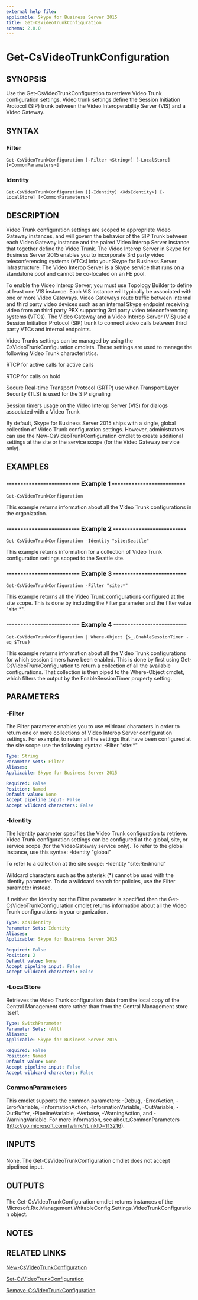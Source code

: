 ```yaml
---
external help file: 
applicable: Skype for Business Server 2015
title: Get-CsVideoTrunkConfiguration
schema: 2.0.0
---
```


# Get-CsVideoTrunkConfiguration

## SYNOPSIS
Use the Get-CsVideoTrunkConfiguration to retrieve Video Trunk configuration settings.
Video trunk settings define the Session Initiation Protocol (SIP) trunk between the Video Interoperability Server (VIS) and a Video Gateway.

## SYNTAX

### Filter
```
Get-CsVideoTrunkConfiguration [-Filter <String>] [-LocalStore] [<CommonParameters>]
```

### Identity
```
Get-CsVideoTrunkConfiguration [[-Identity] <XdsIdentity>] [-LocalStore] [<CommonParameters>]
```

## DESCRIPTION
Video Trunk configuration settings are scoped to appropriate Video Gateway instances, and will govern the behavior of the SIP Trunk between each Video Gateway instance and the paired Video Interop Server instance that together define the Video Trunk.
The Video Interop Server in Skype for Business Server 2015 enables you to incorporate 3rd party video teleconferencing systems (VTCs) into your Skype for Business Server infrastructure.
The Video Interop Server is a Skype service that runs on a standalone pool and cannot be co-located on an FE pool.

To enable the Video Interop Server, you must use Topology Builder to define at least one VIS instance.
Each VIS instance will typically be associated with one or more Video Gateways.
Video Gateways route traffic between internal and third party video devices such as an internal Skype endpoint receiving video from an third party PBX supporting 3rd party video teleconferencing systems (VTCs).
The Video Gateway and a Video Interop Server (VIS) use a Session Initiation Protocol (SIP) trunk to connect video calls between third party VTCs and internal endpoints.

Video Trunks settings can be managed by using the CsVideoTrunkConfiguration cmdlets.
These settings are used to manage the following Video Trunk characteristics.

RTCP for active calls for active calls

RTCP for calls on hold

Secure Real-time Transport Protocol (SRTP) use when Transport Layer Security (TLS) is used for the SIP signaling

Session timers usage on the Video Interop Server (VIS) for dialogs associated with a Video Trunk

By default, Skype for Business Server 2015 ships with a single, global collection of Video Trunk configuration settings.
However, administrators can use the New-CsVideoTrunkConfiguration cmdlet to create additional settings at the site or the service scope (for the Video Gateway service only).

## EXAMPLES

### -------------------------- Example 1 -------------------------- 
```
Get-CsVideoTrunkConfiguration
```

This example returns information about all the Video Trunk configurations in the organization.


### -------------------------- Example 2 -------------------------- 
```
Get-CsVideoTrunkConfiguration -Identity "site:Seattle"
```

This example returns information for a collection of Video Trunk configuration settings scoped to the Seattle site.


### -------------------------- Example 3 -------------------------- 
```
Get-CsVideoTrunkConfiguration -Filter "site:*"
```

This example returns all the Video Trunk configurations configured at the site scope.
This is done by including the Filter parameter and the filter value "site:*".

### -------------------------- Example 4 -------------------------- 
```
Get-CsVideoTrunkConfiguration | Where-Object {$_.EnableSessionTimer -eq $True}
```

This example returns information about all the Video Trunk configurations for which session timers have been enabled.
This is done by first using Get-CsVideoTrunkConfiguration to return a collection of all the available configurations.
That collection is then piped to the Where-Object cmdlet, which filters the output by the EnableSessionTimer property setting.


## PARAMETERS

### -Filter
The Filter parameter enables you to use wildcard characters in order to return one or more collections of Video Interop Server configuration settings.
For example, to return all the settings that have been configured at the site scope use the following syntax: -Filter "site:*"

```yaml
Type: String
Parameter Sets: Filter
Aliases: 
Applicable: Skype for Business Server 2015

Required: False
Position: Named
Default value: None
Accept pipeline input: False
Accept wildcard characters: False
```

### -Identity
The Identity parameter specifies the Video Trunk configuration to retrieve.
Video Trunk configuration settings can be configured at the global, site, or service scope (for the VideoGateway service only).
To refer to the global instance, use this syntax: -Identity "global"

To refer to a collection at the site scope: -Identity "site:Redmond"

Wildcard characters such as the asterisk (*) cannot be used with the Identity parameter.
To do a wildcard search for policies, use the Filter parameter instead.

If neither the Identity nor the Filter parameter is specified then the Get-CsVideoTrunkConfiguration cmdlet returns information about all the Video Trunk configurations in your organization.

```yaml
Type: XdsIdentity
Parameter Sets: Identity
Aliases: 
Applicable: Skype for Business Server 2015

Required: False
Position: 2
Default value: None
Accept pipeline input: False
Accept wildcard characters: False
```

### -LocalStore
Retrieves the Video Trunk configuration data from the local copy of the Central Management store rather than from the Central Management store itself.

```yaml
Type: SwitchParameter
Parameter Sets: (All)
Aliases: 
Applicable: Skype for Business Server 2015

Required: False
Position: Named
Default value: None
Accept pipeline input: False
Accept wildcard characters: False
```

### CommonParameters
This cmdlet supports the common parameters: -Debug, -ErrorAction, -ErrorVariable, -InformationAction, -InformationVariable, -OutVariable, -OutBuffer, -PipelineVariable, -Verbose, -WarningAction, and -WarningVariable. For more information, see about_CommonParameters (http://go.microsoft.com/fwlink/?LinkID=113216).

## INPUTS

###  
None.
The Get-CsVideoTrunkConfiguration cmdlet does not accept pipelined input.

## OUTPUTS

###  
The Get-CsVideoTrunkConfiguration cmdlet returns instances of the Microsoft.Rtc.Management.WritableConfig.Settings.VideoTrunkConfiguration object.

## NOTES

## RELATED LINKS

[New-CsVideoTrunkConfiguration](New-CsVideoTrunkConfiguration.md)

[Set-CsVideoTrunkConfiguration](Set-CsVideoTrunkConfiguration.md)

[Remove-CsVideoTrunkConfiguration](Remove-CsVideoTrunkConfiguration.md)
